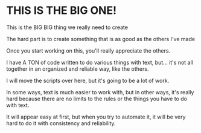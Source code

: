 # THIS IS THE BIG ONE!

This is the BIG BIG thing we really need to create

The hard part is to create something that is as good as the others I've made

Once you start working on this, you'll really appreciate the others.

I have A TON of code written to do various things with text, but...
it's not all together in an organized and reliable way, like the others.

I will move the scripts over here, but it's going to be a lot of work.

In some ways, text is much easier to work with, but in other ways,
it's really hard because there are no limits to the rules or the things
you have to do with text.

It will appear easy at first, but when you try to automate it, 
it will be very hard to do it with consistency and reliability.